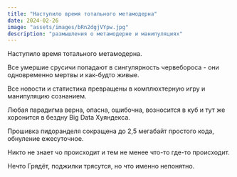 ```yaml
---
title: "Наступило время тотального метамодерна"
date: 2024-02-26
image: "assets/images/bRn2dgjVYpw.jpg"
description: "размышления о метамодерне и манипуляциях"
---
```


<p>Наступило время тотального метамодерна.</p>

<p>Все умершие срусичи попадают в сингулярность червебороса - они одновременно мертвы и как-будто живые.</p>

<p>Все новости и статистика превращены в комплюхтерную игру и манипуляцию сознанием.</p>

<p>Любая парадигма верна, опасна, ошибочна, возносится в куб и тут же хоронится в бездну Big Data Хуяндекса.</p>

<p>Прошивка пидоранделя сокращена до 2,5 мегабайт простого кода, обнуление ежесуточное.</p>

<p>Никто не знает чо происходит и тем не менее что-то где-то происходит.</p>

<p>Нечто Грядёт, поджилки трясутся, но что именно непонятно.</p>
